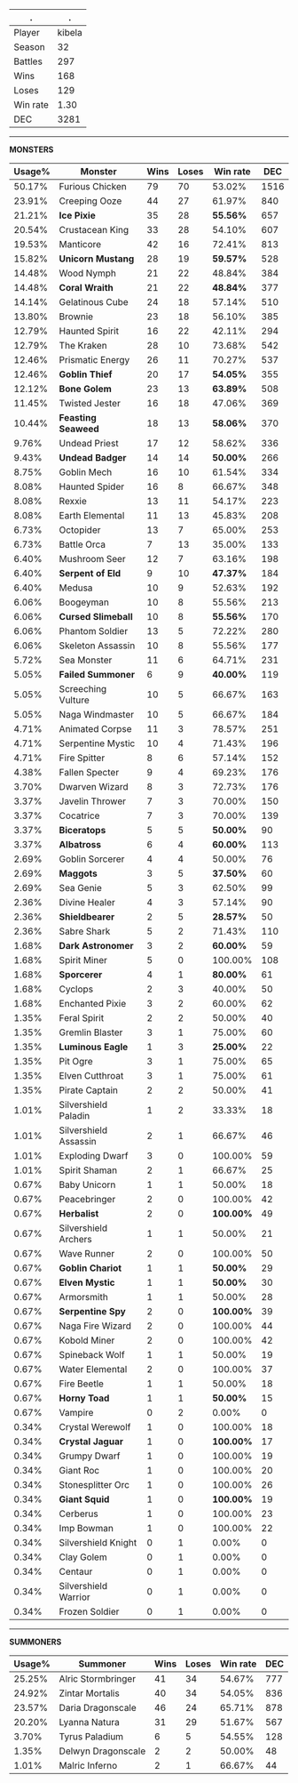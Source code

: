 .|.
|-|-
Player|kibela
Season|32
Battles|297
Wins|168
Loses|129
Win rate|1.30
DEC|3281

---
**MONSTERS**

Usage%|Monster|Wins|Loses|Win rate|DEC|
-|-|-|-|-|-|
50.17%|Furious Chicken|79|70|53.02%|1516|
23.91%|Creeping Ooze|44|27|61.97%|840|
21.21%|**Ice Pixie**|35|28|**55.56%**|657|
20.54%|Crustacean King|33|28|54.10%|607|
19.53%|Manticore|42|16|72.41%|813|
15.82%|**Unicorn Mustang**|28|19|**59.57%**|528|
14.48%|Wood Nymph|21|22|48.84%|384|
14.48%|**Coral Wraith**|21|22|**48.84%**|377|
14.14%|Gelatinous Cube|24|18|57.14%|510|
13.80%|Brownie|23|18|56.10%|385|
12.79%|Haunted Spirit|16|22|42.11%|294|
12.79%|The Kraken|28|10|73.68%|542|
12.46%|Prismatic Energy|26|11|70.27%|537|
12.46%|**Goblin Thief**|20|17|**54.05%**|355|
12.12%|**Bone Golem**|23|13|**63.89%**|508|
11.45%|Twisted Jester|16|18|47.06%|369|
10.44%|**Feasting Seaweed**|18|13|**58.06%**|370|
9.76%|Undead Priest|17|12|58.62%|336|
9.43%|**Undead Badger**|14|14|**50.00%**|266|
8.75%|Goblin Mech|16|10|61.54%|334|
8.08%|Haunted Spider|16|8|66.67%|348|
8.08%|Rexxie|13|11|54.17%|223|
8.08%|Earth Elemental|11|13|45.83%|208|
6.73%|Octopider|13|7|65.00%|253|
6.73%|Battle Orca|7|13|35.00%|133|
6.40%|Mushroom Seer|12|7|63.16%|198|
6.40%|**Serpent of Eld**|9|10|**47.37%**|184|
6.40%|Medusa|10|9|52.63%|192|
6.06%|Boogeyman|10|8|55.56%|213|
6.06%|**Cursed Slimeball**|10|8|**55.56%**|170|
6.06%|Phantom Soldier|13|5|72.22%|280|
6.06%|Skeleton Assassin|10|8|55.56%|177|
5.72%|Sea Monster|11|6|64.71%|231|
5.05%|**Failed Summoner**|6|9|**40.00%**|119|
5.05%|Screeching Vulture|10|5|66.67%|163|
5.05%|Naga Windmaster|10|5|66.67%|184|
4.71%|Animated Corpse|11|3|78.57%|251|
4.71%|Serpentine Mystic|10|4|71.43%|196|
4.71%|Fire Spitter|8|6|57.14%|152|
4.38%|Fallen Specter|9|4|69.23%|176|
3.70%|Dwarven Wizard|8|3|72.73%|176|
3.37%|Javelin Thrower|7|3|70.00%|150|
3.37%|Cocatrice|7|3|70.00%|139|
3.37%|**Biceratops**|5|5|**50.00%**|90|
3.37%|**Albatross**|6|4|**60.00%**|113|
2.69%|Goblin Sorcerer|4|4|50.00%|76|
2.69%|**Maggots**|3|5|**37.50%**|60|
2.69%|Sea Genie|5|3|62.50%|99|
2.36%|Divine Healer|4|3|57.14%|90|
2.36%|**Shieldbearer**|2|5|**28.57%**|50|
2.36%|Sabre Shark|5|2|71.43%|110|
1.68%|**Dark Astronomer**|3|2|**60.00%**|59|
1.68%|Spirit Miner|5|0|100.00%|108|
1.68%|**Sporcerer**|4|1|**80.00%**|61|
1.68%|Cyclops|2|3|40.00%|50|
1.68%|Enchanted Pixie|3|2|60.00%|62|
1.35%|Feral Spirit|2|2|50.00%|40|
1.35%|Gremlin Blaster|3|1|75.00%|60|
1.35%|**Luminous Eagle**|1|3|**25.00%**|22|
1.35%|Pit Ogre|3|1|75.00%|65|
1.35%|Elven Cutthroat|3|1|75.00%|61|
1.35%|Pirate Captain|2|2|50.00%|41|
1.01%|Silvershield Paladin|1|2|33.33%|18|
1.01%|Silvershield Assassin|2|1|66.67%|46|
1.01%|Exploding Dwarf|3|0|100.00%|59|
1.01%|Spirit Shaman|2|1|66.67%|25|
0.67%|Baby Unicorn|1|1|50.00%|18|
0.67%|Peacebringer|2|0|100.00%|42|
0.67%|**Herbalist**|2|0|**100.00%**|49|
0.67%|Silvershield Archers|1|1|50.00%|21|
0.67%|Wave Runner|2|0|100.00%|50|
0.67%|**Goblin Chariot**|1|1|**50.00%**|29|
0.67%|**Elven Mystic**|1|1|**50.00%**|30|
0.67%|Armorsmith|1|1|50.00%|28|
0.67%|**Serpentine Spy**|2|0|**100.00%**|39|
0.67%|Naga Fire Wizard|2|0|100.00%|44|
0.67%|Kobold Miner|2|0|100.00%|42|
0.67%|Spineback Wolf|1|1|50.00%|19|
0.67%|Water Elemental|2|0|100.00%|37|
0.67%|Fire Beetle|1|1|50.00%|18|
0.67%|**Horny Toad**|1|1|**50.00%**|15|
0.67%|Vampire|0|2|0.00%|0|
0.34%|Crystal Werewolf|1|0|100.00%|18|
0.34%|**Crystal Jaguar**|1|0|**100.00%**|17|
0.34%|Grumpy Dwarf|1|0|100.00%|19|
0.34%|Giant Roc|1|0|100.00%|20|
0.34%|Stonesplitter Orc|1|0|100.00%|26|
0.34%|**Giant Squid**|1|0|**100.00%**|19|
0.34%|Cerberus|1|0|100.00%|23|
0.34%|Imp Bowman|1|0|100.00%|22|
0.34%|Silvershield Knight|0|1|0.00%|0|
0.34%|Clay Golem|0|1|0.00%|0|
0.34%|Centaur|0|1|0.00%|0|
0.34%|Silvershield Warrior|0|1|0.00%|0|
0.34%|Frozen Soldier|0|1|0.00%|0|

---
**SUMMONERS**

Usage%|Summoner|Wins|Loses|Win rate|DEC|
-|-|-|-|-|-|
25.25%|Alric Stormbringer|41|34|54.67%|777|
24.92%|Zintar Mortalis|40|34|54.05%|836|
23.57%|Daria Dragonscale|46|24|65.71%|878|
20.20%|Lyanna Natura|31|29|51.67%|567|
3.70%|Tyrus Paladium|6|5|54.55%|128|
1.35%|Delwyn Dragonscale|2|2|50.00%|48|
1.01%|Malric Inferno|2|1|66.67%|44|
